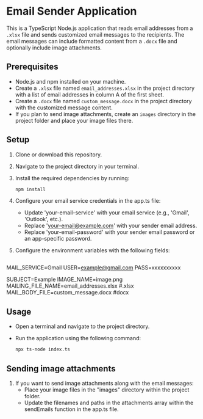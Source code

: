 # Email Sender Application

This is a TypeScript Node.js application that reads email addresses from a `.xlsx` file and sends customized email messages to the recipients. The email messages can include formatted content from a `.docx` file and optionally include image attachments.

## Prerequisites

- Node.js and npm installed on your machine.
- Create a `.xlsx` file named `email_addresses.xlsx` in the project directory with a list of email addresses in column A of the first sheet.
- Create a `.docx` file named `custom_message.docx` in the project directory with the customized message content.
- If you plan to send image attachments, create an `images` directory in the project folder and place your image files there.

## Setup

1. Clone or download this repository.

2. Navigate to the project directory in your terminal.

3. Install the required dependencies by running:

   ```sh
   npm install

4. Configure your email service credentials in the app.ts file:
    - Update 'your-email-service' with your email service (e.g., 'Gmail', 'Outlook', etc.).
    - Replace 'your-email@example.com' with your sender email address.
    - Replace 'your-email-password' with your sender email password or an app-specific password.

5. Configure the environment variables with the following fields:
    ```properties
MAIL_SERVICE=Gmail
USER=example@gmail.com
PASS=xxxxxxxxxx

SUBJECT=Example
IMAGE_NAME=image.png
MAILING_FILE_NAME=email_addresses.xlsx #.xlsx
MAIL_BODY_FILE=custom_message.docx #docx



## Usage

- Open a terminal and navigate to the project directory.
- Run the application using the following command:

    ```sh
    npx ts-node index.ts

## Sending image attachments

1. If you want to send image attachments along with the email messages:
    - Place your image files in the "images" directory within the project folder.
    - Update the filenames and paths in the attachments array within the sendEmails function in the app.ts file.
